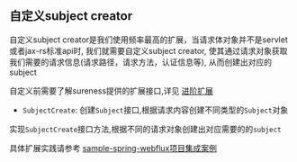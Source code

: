## 自定义subject creator    

自定义subject creator是我们使用频率最高的扩展，当请求体对象并不是servlet或者jax-rs标准api时, 我们就需要自定义subject creator, 
使其通过请求对象获取我们需要的请求信息(请求路径，请求方法，认证信息等), 从而创建出对应的subject  

自定义前需要了解sureness提供的扩展接口,详见 [进阶扩展](cn/extend-point.md)  

- `SubjectCreate`: 创建`Subject`接口,根据请求内容创建不同类型的`Subject`对象 

实现`SubjectCreate`接口方法,根据不同的请求对象创建出对应需要的的`subject`  

具体扩展实践请参考 [sample-spring-webflux项目集成案例](cn/sample-spring-webflux.md)      
